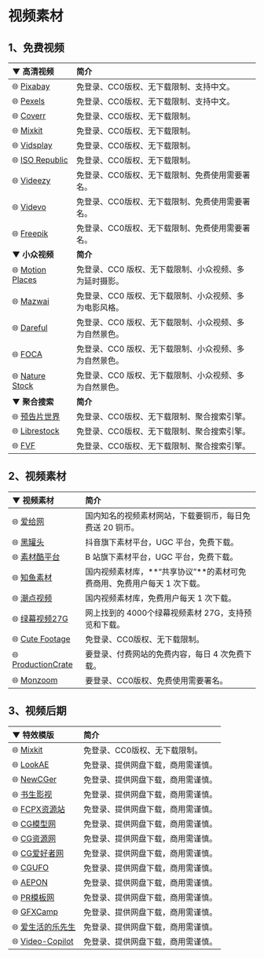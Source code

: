 # 视频素材

## 1、免费视频


| ▼ **高清视频**                                        | **简介**                                               |
| :---------------------------------------------------- | :----------------------------------------------------- |
| 🌐 [Pixabay](https://pixabay.com/zh/videos/)           | 免登录、CC0版权、无下载限制、支持中文。                |
| 🌐 [Pexels](https://www.pexels.com/zh-cn/videos/)      | 免登录、CC0版权、无下载限制、支持中文。                |
| 🌐 [Coverr](https://coverr.co/)                        | 免登录、CC0版权、无下载限制。                          |
| 🌐 [Mixkit](https://mixkit.co/free-stock-video/)       | 免登录、CC0版权、无下载限制。                          |
| 🌐 [Vidsplay](https://www.vidsplay.com/)               | 免登录、CC0版权、无下载限制。                          |
| 🌐 [ISO Republic](https://isorepublic.com/videos/)     | 免登录、CC0版权、无下载限制。                          |
| 🌐 [Videezy](https://www.videezy.com/)                 | 免登录、CC0版权、无下载限制、免费使用需要署名。        |
| 🌐 [Videvo](https://www.videvo.net/)                   | 免登录、CC0版权、无下载限制、免费使用需要署名。        |
| 🌐 [Freepik](https://www.freepik.com/videos)           | 免登录、CC0版权、无下载限制、免费使用需要署名。        |
| ▼ **小众视频**                                        | **简介**                                               |
| 🌐 [Motion Places](https://www.motionplaces.com/)      | 免登录、CC0 版权、无下载限制、小众视频、多为延时摄影。 |
| 🌐 [Mazwai](https://mazwai.com/)                       | 免登录、CC0 版权、无下载限制、小众视频、多为电影风格。 |
| 🌐 [Dareful](https://dareful.com/)                     | 免登录、CC0 版权、无下载限制、小众视频、多为自然景色。 |
| 🌐 [FOCA](https://focastock.com/videos/)               | 免登录、CC0 版权、无下载限制、小众视频、多为自然景色。 |
| 🌐 [Nature Stock](https://freenaturestock.com/videos/) | 免登录、CC0 版权、无下载限制、小众视频、多为自然景色。 |
| ▼ **聚合搜索**                                        | **简介**                                               |
| 🌐 [预告片世界](https://www.6huo.com/footages)         | 免登录、CC0版权、无下载限制、聚合搜索引擎。            |
| 🌐 [Librestock](https://video.librestock.com/)         | 免登录、CC0版权、无下载限制、聚合搜索引擎。            |
| 🌐 [FVF](https://www.free-video-footage.com/)          | 免登录、CC0版权、无下载限制、聚合搜索引擎。            |



 

## 2、视频素材

 

| ▼ **视频素材**                                               | **简介**                                                     |
| :----------------------------------------------------------- | :----------------------------------------------------------- |
| 🌐 [爱给网](https://www.aigei.com/)                           | 国内知名的视频素材网站，下载要铜币，每日免费送 20 铜币。     |
| 🌐 [黑罐头](https://www.heycan.com/home)                      | 抖音旗下素材平台，UGC 平台，免费下载。                       |
| 🌐 [素材酷平台](https://cool.bilibili.com/square/video)       | B 站旗下素材平台，UGC 平台，免费下载。                       |
| 🌐 [知鱼素材](https://sucai.zhiyu.art/)                       | 国内视频素材库，**“共享协议”**的素材可免费商用、免费用户每天 1 次下载。 |
| 🌐 [潮点视频](https://shipin520.com/)                         | 国内视频素材库，免费用户每天 1 次下载。                      |
| 🌐 [绿幕视频27G](https://al.jybest.ltd/软件/Windows/4000个绿幕视频素材27G) | 网上找到的 4000个绿幕视频素材 27G，支持预览和下载。          |
| 🌐 [Cute Footage](https://cutestockfootage.com/)              | 免登录、CC0版权、无下载限制。                                |
| 🌐 [ProductionCrate](https://www.productioncrate.com/)        | 要登录、付费网站的免费内容，每日 4 次免费下载。              |
| 🌐 [Monzoom](https://www.monzoom.com/)                        | 要登录、CC0版权、免费使用需要署名。                          |



 

## 3、视频后期

 

| ▼ **特效模版**                                      | **简介**                           |
| :-------------------------------------------------- | :--------------------------------- |
| 🌐 [Mixkit](https://mixkit.co/free-video-templates/) | 免登录、CC0版权、无下载限制。      |
| 🌐 [LookAE](https://www.lookae.com/)                 | 免登录、提供网盘下载，商用需谨慎。 |
| 🌐 [NewCGer](https://www.newcger.com/)               | 免登录、提供网盘下载，商用需谨慎。 |
| 🌐 [书生影视](https://c4dsky.com/)                   | 免登录、提供网盘下载，商用需谨慎。 |
| 🌐 [FCPX资源站](https://www.mfcpx.com/)              | 免登录、提供网盘下载，商用需谨慎。 |
| 🌐 [CG模型网](http://www.cgdream.com.cn/)            | 免登录、提供网盘下载，商用需谨慎。 |
| 🌐 [CG资源网](https://www.cgown.com/)                | 免登录、提供网盘下载，商用需谨慎。 |
| 🌐 [CG爱好者网](http://www.cgahz.com/)               | 免登录、提供网盘下载，商用需谨慎。 |
| 🌐 [CGUFO](https://www.cgufo.com/)                   | 免登录、提供网盘下载，商用需谨慎。 |
| 🌐 [AEPON](https://www.aepond.com/)                  | 免登录、提供网盘下载，商用需谨慎。 |
| 🌐 [PR模板网](https://prmuban.com/)                  | 免登录、提供网盘下载，商用需谨慎。 |
| 🌐 [GFXCamp](https://www.gfxcamp.com/)               | 免登录、提供网盘下载，商用需谨慎。 |
| 🌐 [爱生活的乐先生](http://www.lovelifemrle.com/)    | 免登录、提供网盘下载，商用需谨慎。 |
| 🌐 [Video-Copilot](https://videocopilot.net.cn/)     | 免登录、提供网盘下载，商用需谨慎。 |